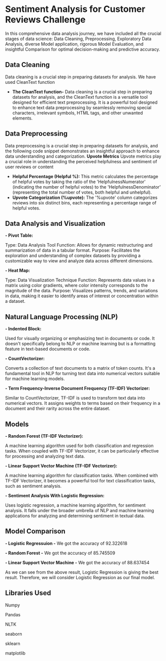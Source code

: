 # Sentiment Analysis for Customer Reviews Challenge
In this comprehensive data analysis journey, we have included all the crucial stages of data science: Data Cleaning, Preprocessing, Exploratory Data Analysis, diverse Model application, rigorous Model Evaluation, and insightful Comparison for optimal decision-making and predictive accuracy.

## Data Cleaning 
Data cleaning is a crucial step in preparing datasets for analysis. We have used CleanText function
- **The CleanText function-** Data cleaning is a crucial step in preparing datasets for analysis, and the CleanText function is a versatile tool designed for efficient text preprocessing. It is a powerful tool designed to enhance text data preprocessing by seamlessly removing special characters, irrelevant symbols, HTML tags, and other unwanted elements.

## Data Preprocessing
Data preprocessing is a crucial step in preparing datasets for analysis, and the following code snippet demonstrates an insightful approach to enhance data understanding and categorization. 
**Upvote Metrics** Upvote metrics play a crucial role in understanding the perceived helpfulness and sentiment of user reviews or content
- **Helpful Percentage (Helpful %):** This metric calculates the percentage of helpful votes by taking the ratio of the 'HelpfulnessNumerator' (indicating the number of helpful votes) to the 'HelpfulnessDenominator' (representing the total number of votes, both helpful and unhelpful). 
- **Upvote Categorization (%upvote):** The '%upvote' column categorizes reviews into six distinct bins, each representing a percentage range of helpful votes.

## Data Analysis and Visualization
**- Pivot Table:**

Type: Data Analysis Tool
Function: Allows for dynamic restructuring and summarization of data in a tabular format.
Purpose: Facilitates the exploration and understanding of complex datasets by providing a customizable way to view and analyze data across different dimensions.

**- Heat Map:**

Type: Data Visualization Technique
Function: Represents data values in a matrix using color gradients, where color intensity corresponds to the magnitude of the data.
Purpose: Visualizes patterns, trends, and variations in data, making it easier to identify areas of interest or concentration within a dataset.

## Natural Language Processing (NLP)
**- Indented Block:**

Used for visually organizing or emphasizing text in documents or code. It doesn't specifically belong to NLP or machine learning but is a formatting feature in text-based documents or code.

**- CountVectorizer:**

Converts a collection of text documents to a matrix of token counts. It's a fundamental tool in NLP for turning text data into numerical vectors suitable for machine learning models.

**- Term Frequency-Inverse Document Frequency (TF-IDF) Vectorizer:**

Similar to CountVectorizer, TF-IDF is used to transform text data into numerical vectors. It assigns weights to terms based on their frequency in a document and their rarity across the entire dataset.

## Models

**- Random Forest (TF-IDF Vectorizer):**

A machine learning algorithm used for both classification and regression tasks. When coupled with TF-IDF Vectorizer, it can be particularly effective for processing and analyzing text data.

**- Linear Support Vector Machine (TF-IDF Vectorizer):**

A machine learning algorithm for classification tasks. When combined with TF-IDF Vectorizer, it becomes a powerful tool for text classification tasks, such as sentiment analysis.

**- Sentiment Analysis With Logistic Regression:**

Uses logistic regression, a machine learning algorithm, for sentiment analysis. It falls under the broader umbrella of NLP and machine learning applications for analyzing and determining sentiment in textual data.

## Model Comparison

**- Logistic Regressuion -** We got the accuracy of 92.322618

**- Random Forest -** We got the accuracy of 85.745509

**- Linear Support Vector Machine -** We got the accuracy of 88.637454

As we can see from the above result, Logistic Regression is giving the best result. Therefore, we will consider Logistic Regression as our final model.
## Libraries Used
Numpy

Pandas

NLTK

seaborn

sklearn

matplotlib
